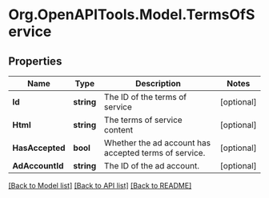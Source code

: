 # Org.OpenAPITools.Model.TermsOfService

## Properties

Name | Type | Description | Notes
------------ | ------------- | ------------- | -------------
**Id** | **string** | The ID of the terms of service | [optional] 
**Html** | **string** | The terms of service content | [optional] 
**HasAccepted** | **bool** | Whether the ad account has accepted terms of service. | [optional] 
**AdAccountId** | **string** | The ID of the ad account. | [optional] 

[[Back to Model list]](../README.md#documentation-for-models) [[Back to API list]](../README.md#documentation-for-api-endpoints) [[Back to README]](../README.md)

